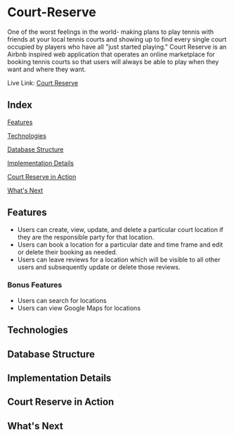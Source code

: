 # Court-Reserve
One of the worst feelings in the world- making plans to play tennis with friends at your local tennis courts and showing up to find every single court occupied by players who have all "just started playing." Court Reserve is an Airbnb inspired web application that operates an online marketplace for booking tennis courts so that users will always be able to play when they want and where they want.

Live Link: [Court Reserve](https://aa-court-reserve.herokuapp.com/)

## Index
[Features](#Features)

[Technologies](#Technologies)

[Database Structure](#Database-Structure)

[Implementation Details](#Implementation-Details)

[Court Reserve in Action](#Court-Reserve-in-Action)

[What's Next](#What's-Next)

## Features

* Users can create, view, update, and delete a particular court location if they are the responsible party for that location.
* Users can book a location for a particular date and time frame and edit or delete their booking as needed.
* Users can leave reviews for a location which will be visible to all other users and subsequently update or delete those reviews.

### Bonus Features

* Users can search for locations
* Users can view Google Maps for locations

## Technologies

## Database Structure

## Implementation Details

## Court Reserve in Action

## What's Next
